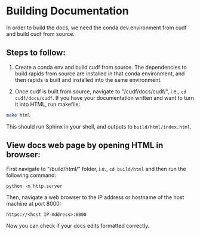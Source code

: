 # Building Documentation

In order to build the docs, we need the conda dev environment from cudf and build cudf from source. 


## Steps to follow:

1. Create a conda env and  build cudf from source. The dependencies to build rapids from source are installed in that conda environment, and then rapids is built and installed into the same environment.

2. Once cudf is built from source, navigate to "/cudf/docs/cudf/", i.e., `cd cudf/docs/cudf`. If you have your documentation written and want to turn it into HTML, run makefile:

```bash
make html
```
This should run Sphinx in your shell, and outputs to `build/html/index.html`.


## View docs web page by opening HTML in browser:

First navigate to "/build/html/" folder, i.e., `cd build/html` and then run the following command:

```
python -m http.server
```
Then, navigate a web browser to the IP address or hostname of the host machine at port 8000:

```
https://<host IP-Address>:8000
```
Now you can check if your docs edits formatted correctly. 
